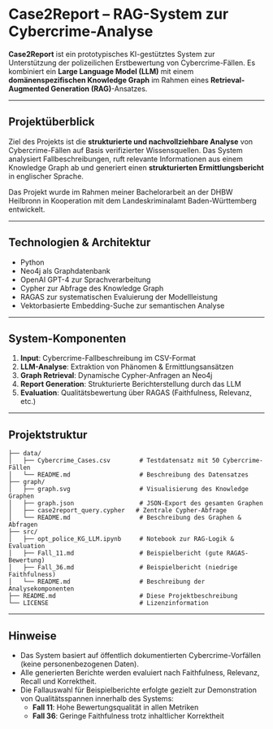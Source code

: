 # Case2Report – RAG-System zur Cybercrime-Analyse

**Case2Report** ist ein prototypisches KI-gestütztes System zur Unterstützung der polizeilichen Erstbewertung von Cybercrime-Fällen. Es kombiniert ein **Large Language Model (LLM)** mit einem **domänenspezifischen Knowledge Graph** im Rahmen eines **Retrieval-Augmented Generation (RAG)**-Ansatzes.

---

## Projektüberblick

Ziel des Projekts ist die **strukturierte und nachvollziehbare Analyse** von Cybercrime-Fällen auf Basis verifizierter Wissensquellen. Das System analysiert Fallbeschreibungen, ruft relevante Informationen aus einem Knowledge Graph ab und generiert einen **strukturierten Ermittlungsbericht** in englischer Sprache.

Das Projekt wurde im Rahmen meiner Bachelorarbeit an der DHBW Heilbronn in Kooperation mit dem Landeskriminalamt Baden-Württemberg entwickelt.

---

## Technologien & Architektur

- Python
- Neo4j als Graphdatenbank
- OpenAI GPT-4 zur Sprachverarbeitung
- Cypher zur Abfrage des Knowledge Graph
- RAGAS zur systematischen Evaluierung der Modellleistung
- Vektorbasierte Embedding-Suche zur semantischen Analyse

---

## System-Komponenten

1. **Input**: Cybercrime-Fallbeschreibung im CSV-Format  
2. **LLM-Analyse**: Extraktion von Phänomen & Ermittlungsansätzen  
3. **Graph Retrieval**: Dynamische Cypher-Anfragen an Neo4j  
4. **Report Generation**: Strukturierte Berichterstellung durch das LLM  
5. **Evaluation**: Qualitätsbewertung über RAGAS (Faithfulness, Relevanz, etc.)

---

## Projektstruktur

```plaintext
├── data/
│   ├── Cybercrime_Cases.csv        # Testdatensatz mit 50 Cybercrime-Fällen
│   └── README.md                   # Beschreibung des Datensatzes
├── graph/
│   ├── graph.svg                   # Visualisierung des Knowledge Graphen
│   ├── graph.json                  # JSON-Export des gesamten Graphen
│   ├── case2report_query.cypher   # Zentrale Cypher-Abfrage
│   └── README.md                   # Beschreibung des Graphen & Abfragen
├── src/
│   ├── opt_police_KG_LLM.ipynb     # Notebook zur RAG-Logik & Evaluation
│   ├── Fall_11.md                  # Beispielbericht (gute RAGAS-Bewertung)
│   ├── Fall_36.md                  # Beispielbericht (niedrige Faithfulness)
│   └── README.md                   # Beschreibung der Analysekomponenten
├── README.md                       # Diese Projektbeschreibung
└── LICENSE                         # Lizenzinformation
```

---

## Hinweise

- Das System basiert auf öffentlich dokumentierten Cybercrime-Vorfällen (keine personenbezogenen Daten).
- Alle generierten Berichte werden evaluiert nach Faithfulness, Relevanz, Recall und Korrektheit.
- Die Fallauswahl für Beispielberichte erfolgte gezielt zur Demonstration von Qualitätsspannen innerhalb des Systems:
  - **Fall 11**: Hohe Bewertungsqualität in allen Metriken
  - **Fall 36**: Geringe Faithfulness trotz inhaltlicher Korrektheit
             
